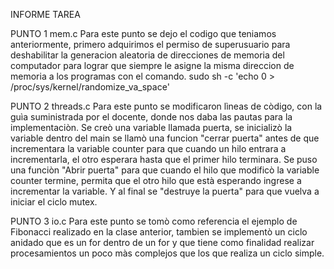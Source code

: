 INFORME TAREA

PUNTO 1 mem.c
Para este punto se dejo el codigo que teniamos anteriormente, primero
adquirimos el permiso de superusuario para deshabilitar la generacion 
aleatoria de direcciones de memoria del computador para lograr que siempre
le asigne la misma direccion de memoria a los programas con el comando.
sudo sh -c 'echo 0 > /proc/sys/kernel/randomize_va_space'

PUNTO 2 threads.c
Para este punto se modificaron lìneas de còdigo, con la guìa suministrada
por el docente, donde nos daba las pautas para la implementaciòn.
Se creò una variable llamada puerta, se inicializò la variable dentro del main
se llamò una funcion "cerrar puerta" antes de que incrementara la variable 
counter para que cuando un hilo entrara a incrementarla, el otro esperara 
hasta que el primer hilo terminara. Se puso una funciòn "Abrir puerta" para 
que cuando el hilo que modificò la variable counter termine, permita que el 
otro hilo que està esperando ingrese a incrementar la variable. Y al final
se "destruye la puerta" para que vuelva a iniciar el ciclo mutex.

PUNTO 3 io.c
Para este punto se tomò como referencia el ejemplo de Fibonacci realizado
en la clase anterior, tambien se implementò un ciclo anidado que es un for
dentro de un for y que tiene como finalidad realizar procesamientos un poco
màs complejos que los que realiza un ciclo simple.
